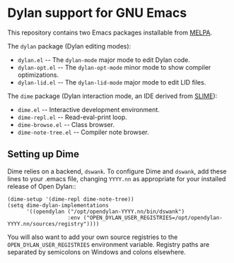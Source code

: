 # Dylan support for GNU Emacs

This repository contains two Emacs packages installable from
[MELPA](https://melpa.org/).

The `dylan` package (Dylan editing modes):

* `dylan.el` -- The `dylan-mode` major mode to edit Dylan code.
* `dylan-opt.el` -- The `dylan-opt-mode` minor mode to show compiler
  optimizations.
* `dylan-lid.el` -- The `dylan-lid-mode` major mode to edit LID files.

The `dime` package (Dylan interaction mode, an IDE derived from
[SLIME](https://common-lisp.net/project/slime/)):

* `dime.el` -- Interactive development environment.
* `dime-repl.el` -- Read-eval-print loop.
* `dime-browse.el` -- Class browser.
* `dime-note-tree.el` -- Compiler note browser.

## Setting up Dime

Dime relies on a backend, `dswank`. To configure Dime and `dswank`,
add these lines to your .emacs file, changing `YYYY.nn` as appropriate
for your installed release of Open Dylan::

    (dime-setup '(dime-repl dime-note-tree))
    (setq dime-dylan-implementations
          '((opendylan ("/opt/opendylan-YYYY.nn/bin/dswank")
                       :env ("OPEN_DYLAN_USER_REGISTRIES=/opt/opendylan-YYYY.nn/sources/registry"))))

You will also want to add your own source registries to the
`OPEN_DYLAN_USER_REGISTRIES` environment variable. Registry paths are
separated by semicolons on Windows and colons elsewhere.

